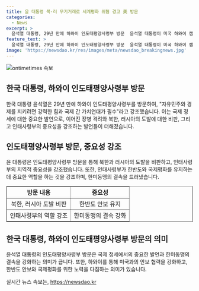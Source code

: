 ```yaml
---
title: 윤 대통령 북·러 무기거래로 세계평화 위협 경고 美 방문
categories:
  - News
excerpt: >
  윤석열 대통령, 29년 만에 하와이 인도태평양사령부 방문  윤석열 대통령이 미국 하와이 캠프 H. M. 스미스의 인도·태평양 사령부를 방문해 자유민주·경제를 지키려면 강력한 힘과 가치연대가 필수라고 강조했습니다. 그는 북한의 위협과 중국, 러시아와의 관련에서 강력한 입장을 표명하며 한반도 연합방위태세를 강조했습니다. 이는 29년 만에 한국 대통령의 찾은 첫 방문이며, 인태사령부의 중요성을 재확인하는 계기이기도 합니다.
feature_text: >
  윤석열 대통령, 29년 만에 하와이 인도태평양사령부 방문  윤석열 대통령이 미국 하와이 캠프 H. M. 스미스의 인도·태평양 사령부를 방문해 자유민주·경제를 지키려면 강력한 힘과 가치연대가 필수라고 강조했습니다. 그는 북한의 위협과 중국, 러시아와의 관련에서 강력한 입장을 표명하며 한반도 연합방위태세를 강조했습니다. 이는 29년 만에 한국 대통령의 찾은 첫 방문이며, 인태사령부의 중요성을 재확인하는 계기이기도 합니다.
image: 'https://newsdao.kr/res/images/meta/newsdao_breakingnews.jpg'
---
```


<p><img src="https://newsdao.kr/res/images/meta/newsdao_breakingnews.jpg" alt="ontimetimes 속보" /></p>

<h2 data-ke-size="size26">한국 대통령, 하와이 인도태평양사령부 방문</h2>

<p data-ke-size="size16">한국 대통령 윤석열은 29년 만에 하와이 인도태평양사령부를 방문하여, "자유민주와 경제를 지키려면 강력한 힘과 국제 간 가치연대가 필수"라고 강조했습니다. 이는 국제 정세에 대한 중요한 발언으로, 이어진 장병 격려와 북한, 러시아의 도발에 대한 비판, 그리고 인태사령부의 중요성을 강조하는 발언들이 더해졌습니다.</p>

<h2 data-ke-size="size26">인도태평양사령부 방문, 중요성 강조</h2>

<p data-ke-size="size16">윤 대통령은 인도태평양사령부 방문을 통해 북한과 러시아의 도발을 비판하고, 인태사령부의 지역적 중요성을 강조했습니다. 또한, 인태사령부가 한반도와 국제평화를 유지하는데 중요한 역할을 하는 것을 강조하며, 한미동맹의 결속을 드러냈습니다.</p>

<table style="width: 100%;" border="1">
<tbody>
<tr>
<td style="text-align: center; height: 17px;"><b>방문 내용</b></td>
<td style="text-align: center; height: 17px;"><b>중요성</b></td>
</tr>
<tr>
<td style="text-align: center; height: 17px;">북한, 러시아 도발 비판</td>
<td style="text-align: center; height: 17px;">한반도 안보 유지</td>
</tr>
<tr>
<td style="text-align: center; height: 17px;">인태사령부의 역할 강조</td>
<td style="text-align: center; height: 17px;">한미동맹의 결속 강화</td>
</tr>
</tbody>
</table>

<h2 data-ke-size="size26">한국 대통령, 하와이 인도태평양사령부 방문의 의미</h2>

<p data-ke-size="size16">윤석열 대통령의 인도태평양사령부 방문은 국제 정세에서의 중요한 발언과 한미동맹의 결속을 강화하는 의미가 큽니다. 또한, 하와이를 통해 미국과의 안보 협력을 강화하고, 한반도 안보와 국제평화를 위한 노력을 다짐하는 의미가 있습니다.</p>
실시간 뉴스 속보는, <a href="https://newsdao.kr" rel="dofollow">https://newsdao.kr</a>


